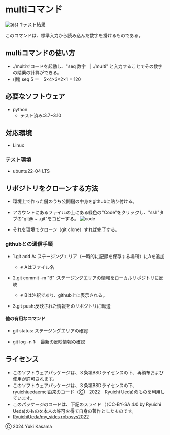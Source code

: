 # multiコマンド
![test](https://github.com/blizzard003/robosys2024/actions/workflows/test.yml/badge.svg)
↑テスト結果

このコマンドは、標準入力から読み込んだ数字を掛けるものである。

## multiコマンドの使い方
- ./multiでコードを起動し、"seq 数字　| ./multi" と入力することでその数字の階乗の計算ができる。 
- (例) seq 5 ＝　5×4×3×2×1 = 120

## 必要なソフトウェア
- python
  - テスト済み:3.7~3.10

## 対応環境
- Linux
  
### テスト環境
- ubuntu22-04 LTS

## リポジトリをクローンする方法
- 環境上で作った鍵のうち公開鍵の中身をgithubに貼り付ける。

- アカウントにあるファイルの上にある緑色の"Code"をクリックし、"ssh"タブの"git@ ~ .git"をコピーする。
![code](https://github.com/user-attachments/assets/17236b06-3b85-4105-b65d-56c17c909ff5)
- それを環境でクローン（git clone）すれば完了する。
  

### githubとの通信手順
- 1.git add A: ステージングエリア（一時的に記録を保存する場所）にAを追加
  - ※ Aはファイル名

- 2.git commit -m "B" :ステージングエリアの情報をローカルリポジトリに反映
  - ※ Bは注釈であり、github上に表示される。

- 3.git push:反映された情報をのリポジトリに転送

#### 他の有用なコマンド
- git status: ステージングエリアの確認

- git log -n 1:　最新の反映情報の確認

## ライセンス
- このソフトウェアパッケージは、３条項BSDライセンスの下、再頒布および使用が許可されます。
- このソフトウェアパッケージは、３条項BSDライセンスの下、ryuichiuedaemcl由来のコード（Ⓒ　2022　Ryuichi Ueda)のものを利用しています。
- このパッケージのコードは、下記のスライド（（CC-BY-SA 4.0 by Ryuichi Ueda)のものを本人の許可を得て自身の著作としたものです。
- [RyuichiUeda/my_sides robosys2022](http://github.com/ryuichiueda/my_slides/tree/masterrobosys_2022)

Ⓒ 2024 Yuki Kasama
